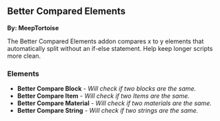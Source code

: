 ## Better Compared Elements
**By: MeepTortoise**
<br>

The Better Compared Elements addon compares x to y elements that automatically split without an if-else statement. Help keep longer scripts more clean.
<br>

### Elements
* **Better Compare Block** - *Will check if two blocks are the same.*
* **Better Compare Item** - *Will check if two Items are the same.*
* **Better Compare Material** - *Will check if two materials are the same.*
* **Better Compare String** - *Will check if two strings are the same.*
